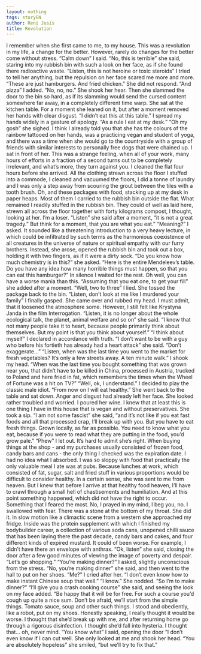 ```yaml
---
layout: nothing
tags: storyEN
author: Reni Jusis
title: Revolution
---
```

I remember when she first came to me, to my house. This was a revolution in my life, a change for the better. However, rarely do changes for the better come without stress.
“Calm down” I said.
“No, this is terrible” she said, staring into my rubbish bin with such a look on her face, as if she found there radioactive waste.
“Listen, this is not heroine or toxic steroids” I tried to tell her anything, but the repulsion on her face scared me more and more. “These are just hamburgers. And fried chicken.”
She did not respond.
“And pizza” I added.
“No, no, no.” She shook her hear. Then she slammed the door to the bin so hard, as if its slamming would send the cursed content somewhere far away, in a completely different time warp.
She sat at the kitchen table. For a moment she leaned on it, but after a moment removed her hands with clear disgust.
“I didn’t eat this at this table.” I spread my hands widely in a gesture of apology. “As a rule I eat at my desk.”
“Oh my gosh” she sighed.
I think I already told you that she has the colours of the rainbow tattooed on her hands, was a practicing vegan and student of yoga, and there was a time when she would go to the countryside with a group of friends with similar interests to personally free dogs that were chained up.
I sat in front of her. This was a strange feeling, when all of your work, many hours of efforts in a fraction of a second turns out to be completely irrelevant, and what’s more, they turn against you. I cleaned the flat four hours before she arrived. All the clothing strewn across the floor I stuffed into a commode, I cleaned and vacuumed the floors, I did a tonne of laundry and I was only a step away from scouring the grout between the tiles with a tooth brush. Oh, and these packages with food, stacking up at my desk in paper heaps. Most of them I carried to the rubbish bin outside the flat. What remained I readily stuffed in the rubbish bin.
They could of well as laid here, strewn all across the floor together with forty kilograms compost, I thought, looking at her. I’m a loser.
“Listen” she said after a moment, “it is not a great tragedy.” But think for a moment, that you are what you eat.”
“Meaning?” I asked.
It sounded like a threatening introduction to a very heavy lecture, in which could be infiltrated by such terms as the harmonious coexistence of all creatures in the universe of nature or spiritual empathy with our furry brothers. Instead, she arose, opened the rubbish bin and took out a box, holding it with two fingers, as if it were a dirty sock.
“Do you know how much chemistry is in this?” she asked. “Here is the entire Mendeleev’s table. Do you have any idea how many horrible things must happen, so that you can eat this hamburger?”
In silence I waited for the rest. Oh well, you can have a worse mania than this.
“Assuming that you eat one, to get your fill” she added after a moment.
“Well, two to three” I lied.
She tossed the package back to the bin.
“Listen, don’t look at me like I murdered your family” I finally gasped.
She came over and rubbed my head. I must admit, that it loosened the atmosphere some. However, I still felt like Krystyna Janda in the film Interrogation.
“Listen, it is no longer about the whole ecological talk, the planet, animal welfare and so on” she said. “I know that not many people take it to heart, because people primarily think about themselves. But my point is that you think about yourself.”
“I think about myself” I declared in accordance with truth.
“I don’t want to be with a guy who before his fortieth has already had a heart attack” she said.
“Don’t exaggerate...”
“Listen, when was the last time you went to the market for fresh vegetables? It’s only a few streets away. A ten minute walk.”
I shook my head.
“When was the last time you bought something that was grown near you, that didn’t have to be killed in China, processed in Austria, trucked to Poland and here fried in fat, which remembers the times when the Wheel of Fortune was a hit on TV?”
“Well, ok, I understand.” I decided to play the classic male idiot. “From now on I will eat healthy.”
She went back to the table and sat down. Anger and disgust had already left her face. She looked rather troubled and worried. I poured her wine. I knew that at least this is one thing I have in this house that is vegan and without preservatives. She took a sip.
“I am not some fascist” she said, “and it’s not like if you eat fast foods and all that  processed crap, I’ll break up with you. But you have to eat fresh things. Grown locally, as far as possible. You need to know what you eat, because if you were to read what they are putting in the food, you’d grow pale.”
“Phew” I let out.
It’s hard to admit she’s right. When buying things at the shop - and my purchases usually consisted of frozen food, candy bars and cans - the only thing I checked was the expiration date. I had no idea what I absorbed. I was so sloppy with food that practically the only valuable meal I ate was at pubs. Because lunches at work, which consisted of fat, sugar, salt and fried stuff in various proportions would be difficult to consider healthy.
In a certain sense, she was sent to me from heaven. But I knew that before I arrive at that healthy food heaven, I’ll have to crawl through a small hell of chastisements and humiliation.
And at this point something happened, which did not have the right to occur. Something that I feared the most. No, I prayed in my mind, I beg you, no. I swallowed with fear. There was a stone at the bottom of my throat. She did it. In slow motion like a climactic scene from a western she approached my fridge.
Inside was the protein supplement with which I finished my bodybuilder career, a collection of various soda cans, unopened chilli sauce that has been laying there the past decade, candy bars and cakes, and four different kinds of expired mustard. It could of been worse. For example, I didn’t have there an envelope with anthrax.
“Ok, listen” she said, closing the door after a few good minutes of viewing the image of poverty and despair. “Let’s go shopping.”
“You’re making dinner?” I asked, slightly unconscious from the stress.
“No, you’re making dinner” she said, and then went to the hall to put on her shoes.
“Me?” I cried after her. “I don’t even know how to make instant Chinese soup that well.”
“I know.” She nodded.
“So I’m to make dinner?”
“I’ll give you a crash cooking course” she said, and seeing the look on my face added. “Be happy that it will be for free. For such a course you’d cough up quite a nice sum. Don’t be afraid, we’ll start from the simple things. Tomato sauce, soup and other such things.
I stood and obediently, like a robot, put on my shoes. Honestly speaking, I really thought it would be worse. I thought that she’d break up with me, and after returning home go through a rigorous disinfection. I thought she’d fall into hysteria. I thought that... oh, never mind.
“You know what” I said, opening the door “I don’t even know if I can cut well.
She only looked at me and shook her head.
“You are absolutely hopeless” she smiled, “but we’ll try to fix that.”

